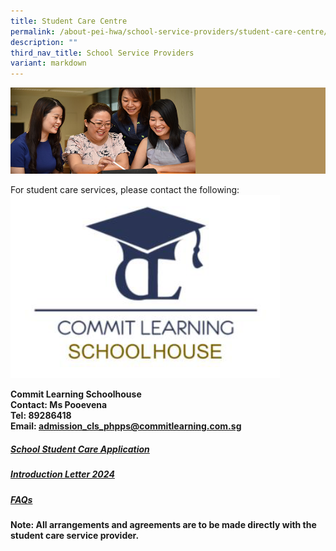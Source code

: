 ```yaml
---
title: Student Care Centre
permalink: /about-pei-hwa/school-service-providers/student-care-centre/
description: ""
third_nav_title: School Service Providers
variant: markdown
---
```

![](/images/Website%20Banners%20Subpage/948x260%20masterhead%20-%20About%20Pei%20Hwa4.jpg)

For student care services, please contact the following:
![commit learning student care](/images/commit%20learning%20logo.png)

  **Commit Learning Schoolhouse  
Contact: Ms Pooevena  
Tel: 89286418  
Email:&nbsp;[admission\_cls\_phpps@commitlearning.com.sg](mailto:admission_cls_phpps@commitlearning.com.sg)**


##### [School Student Care Application](https://docs.google.com/forms/d/e/1FAIpQLSeh5oos_3HJrliSvMH8AoxE5Dd2ueBaxmbdgVLwnee5VScUWA/viewform)

##### [Introduction Letter 2024](/files/Application%20Forms/scc%20introduction%20letter%202024.pdf)


##### [FAQs](/files/Application%20Forms/student%20care%20centre%202024%20faq.pdf)




**Note: All arrangements and agreements are to be made directly with the student care service provider.**